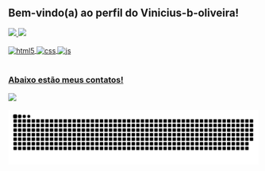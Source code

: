 ## Bem-vindo(a) ao perfil do Vinicius-b-oliveira!

<div>
  <a href="https://github.com/Vinicius-b-oliveira">
  <img height="180em" src="https://github-readme-stats.vercel.app/api?username=Vinicius-b-oliveira&show_icons=true&theme=transparent&include_all_commits=true&count_private=true"/>
  <img height="180em" src="https://github-readme-stats.vercel.app/api/top-langs/?username=Vinicius-b-oliveira&layout=compact&langs_count=6&theme=transparent"/>
</div>
 
<div style="display: inline_block"><br>
  <img align="center" alt="html5" src="https://img.shields.io/badge/HTML5-E34F26?style=for-the-badge&logo=html5&logoColor=white" />
  <img align="center" alt="css" src="https://img.shields.io/badge/CSS3-1572B6?style=for-the-badge&logo=css3&logoColor=white" />
  <img align="center" alt="js" src="https://img.shields.io/badge/JavaScript-F7DF1E?style=for-the-badge&logo=javascript&logoColor=black" />
</div>
 
<br>
 
### Abaixo estão meus contatos!
 
<div> 
  <a href = "mailto:viniciusbuenodeoliveira2017@gmail.com"><img src="https://img.shields.io/badge/-Gmail-%23333?style=for-the-badge&logo=gmail&logoColor=white" target="_blank"></a>
</div>

![snake gif](https://github.com/Vinicius-b-oliveira/Vinicius-b-oliveira/blob/output/github-contribution-grid-snake.svg)

